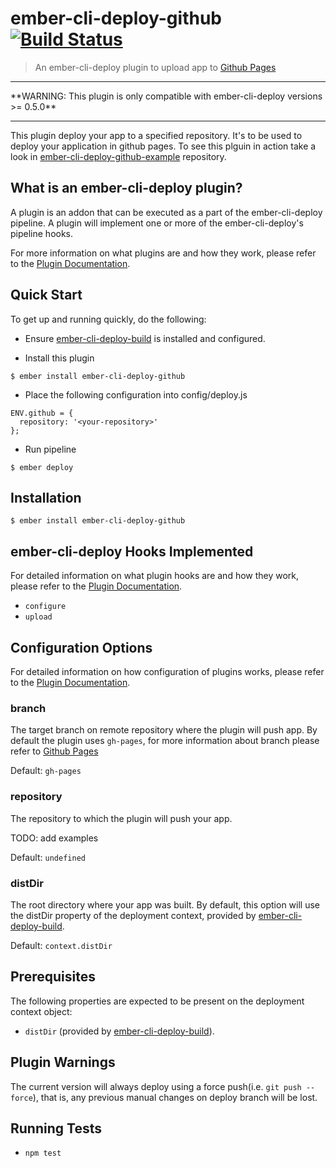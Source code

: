 # ember-cli-deploy-github [![Build Status](https://travis-ci.org/dukex/ember-cli-deploy-github.svg)](https://travis-ci.org/dukex/ember-cli-deploy-github)

> An ember-cli-deploy plugin to upload app to [Github Pages](https://pages.github.com/)

<hr/>
**WARNING: This plugin is only compatible with ember-cli-deploy versions >= 0.5.0**
<hr/>

This plugin deploy your app to a specified repository. It's to be used to deploy your application in github pages. To see this plguin in action take a look in  [ember-cli-deploy-github-example](https://github.com/dukex/ember-cli-deploy-github-example) repository.

## What is an ember-cli-deploy plugin?

A plugin is an addon that can be executed as a part of the ember-cli-deploy pipeline. A plugin will implement one or more of the ember-cli-deploy's pipeline hooks.

For more information on what plugins are and how they work, please refer to the [Plugin Documentation](http://ember-cli.github.io/ember-cli-deploy/plugins).

## Quick Start

To get up and running quickly, do the following:

* Ensure [ember-cli-deploy-build](https://github.com/zapnito/ember-cli-deploy-build) is installed and configured.

* Install this plugin

```
$ ember install ember-cli-deploy-github
```

* Place the following configuration into config/deploy.js

```
ENV.github = {
  repository: '<your-repository>'
};
```

* Run pipeline

```
$ ember deploy
```

## Installation

```
$ ember install ember-cli-deploy-github
```

## ember-cli-deploy Hooks Implemented

For detailed information on what plugin hooks are and how they work, please refer to the [Plugin Documentation](http://ember-cli.github.io/ember-cli-deploy/plugins).

* ```configure```
* ```upload```

## Configuration Options

For detailed information on how configuration of plugins works, please refer to the [Plugin Documentation](http://ember-cli.github.io/ember-cli-deploy/plugins).

### branch

The target branch on remote repository where the plugin will push app. By default the plugin uses ```gh-pages```, for more information about branch please refer to [Github Pages](https://pages.github.com/)

Default: ```gh-pages```

### repository

The repository to which the plugin will push your app.

TODO: add examples

Default: ```undefined```

### distDir

The root directory where your app was built. By default, this option will use the distDir property of the deployment context, provided by [ember-cli-deploy-build](https://github.com/zapnito/ember-cli-deploy-build).

Default: ```context.distDir```

## Prerequisites

The following properties are expected to be present on the deployment context object:

* ```distDir``` (provided by [ember-cli-deploy-build](https://github.com/zapnito/ember-cli-deploy-build)).

## Plugin Warnings

The current version will always deploy using a force push(i.e. ```git push --force```),
that is, any previous manual changes on deploy branch will be lost.


## Running Tests

* `npm test`
